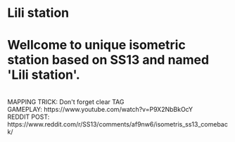 # Lili station
<h1><b>Wellcome to unique isometric station based on SS13 and named 'Lili station'.</b></h2><br>
MAPPING TRICK: Don't forget clear TAG<br>
GAMEPLAY: https://www.youtube.com/watch?v=P9X2NbBkOcY<br>
REDDIT POST: https://www.reddit.com/r/SS13/comments/af9nw6/isometris_ss13_comeback/
